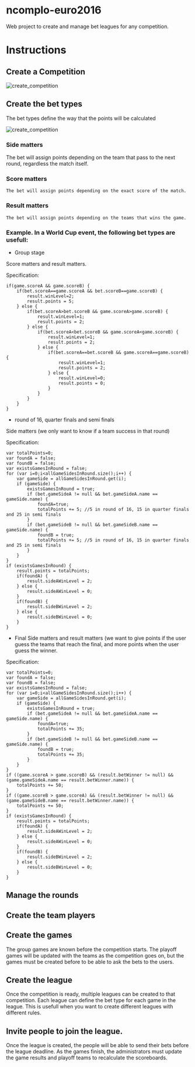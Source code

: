 # ncomplo-euro2016

Web project to create and manage bet leagues for any competition.

# Instructions

## Create a Competition

![create_competition](https://user-images.githubusercontent.com/5988819/207457602-300b4120-b5e0-482b-8ad8-81dd81bf1c92.png)

## Create the bet types

The bet types define the way that the points will be calculated

![create_competition](https://user-images.githubusercontent.com/5988819/207457823-128288b0-ed46-484e-8712-7812f5dbbf61.png)

### Side matters

The bet will assign points depending on the team that pass to the next round, regardless the match itself.

### Score matters

    The bet will assign points depending on the exact score of the match.

### Result matters

    The bet will assign points depending on the teams that wins the game.

### Example. In a World Cup event, the following bet types are usefull:

* Group stage

Score matters and result matters.

Specification:

```
if(game.scoreA && game.scoreB) {
    if(bet.scoreA==game.scoreA && bet.scoreB==game.scoreB) {
        result.winLevel=2;
        result.points = 5;
    } else {
        if(bet.scoreA>bet.scoreB && game.scoreA>game.scoreB) {
            result.winLevel=1;
            result.points = 2;
        } else {
            if(bet.scoreA<bet.scoreB && game.scoreA<game.scoreB) {
                result.winLevel=1;
                result.points = 2;
            } else {
                if(bet.scoreA==bet.scoreB && game.scoreA==game.scoreB) {
                    result.winLevel=1;
                    result.points = 2;
                } else {
                    result.winLevel=0;
                    result.points = 0;    
                }
            }
        }
    }   
}
```

* round of 16, quarter finals and semi finals

Side matters (we only want to know if a team success in that round)

Specification:

```
var totalPoints=0;
var foundA = false;
var foundB = false;
var existsGamesInRound = false;
for (var i=0;i<allGameSidesInRound.size();i++) {
    var gameSide = allGameSidesInRound.get(i);
    if (gameSide) {
        existsGamesInRound = true;
        if (bet.gameSideA != null && bet.gameSideA.name == gameSide.name) {
            foundA=true;
            totalPoints += 5; //5 in round of 16, 15 in quarter finals and 25 in semi finals
        }
        if (bet.gameSideB != null && bet.gameSideB.name == gameSide.name) {
            foundB = true;
            totalPoints += 5; //5 in round of 16, 15 in quarter finals and 25 in semi finals
        }
    }
}
if (existsGamesInRound) {
    result.points = totalPoints;
    if(foundA) {
        result.sideAWinLevel = 2;
    } else {
        result.sideAWinLevel = 0;
    }    
    if(foundB) {
        result.sideBWinLevel = 2;
    } else {
        result.sideBWinLevel = 0;
    }
}
```

* Final
  Side matters and result matters (we want to give points if the user guess the teams that reach the final, and more
  points when the user guess the winner.

Specification:

```
var totalPoints=0;
var foundA = false;
var foundB = false;
var existsGamesInRound = false;
for (var i=0;i<allGameSidesInRound.size();i++) {
    var gameSide = allGameSidesInRound.get(i);
    if (gameSide) {
        existsGamesInRound = true;
        if (bet.gameSideA != null && bet.gameSideA.name == gameSide.name) {
            foundA=true;
            totalPoints += 35;
        }
        if (bet.gameSideB != null && bet.gameSideB.name == gameSide.name) {
            foundB = true;
            totalPoints += 35;
        }
    }
}
if ((game.scoreA > game.scoreB) && (result.betWinner != null) && (game.gameSideA.name == result.betWinner.name)) {
    totalPoints += 50;
} 
if ((game.scoreB > game.scoreA) && (result.betWinner != null) && (game.gameSideB.name == result.betWinner.name)) {
    totalPoints += 50;
} 
if (existsGamesInRound) {
    result.points = totalPoints;
    if(foundA) {
        result.sideAWinLevel = 2;
    } else {
        result.sideAWinLevel = 0;
    }    
    if(foundB) {
        result.sideBWinLevel = 2;
    } else {
        result.sideBWinLevel = 0;
    }
}
```

## Manage the rounds

## Create the team players

## Create the games

The group games are known before the competition starts. The playoff games will be updated with the teams as the
competition goes on, but the games must be created before to be able to ask the bets to the users.

## Create the league

Once the competition is ready, multiple leagues can be created to that competition. Each league can define the bet type
for each game in the league. This is usefull when you want to create different leagues with different rules.

## Invite people to join the league.

Once the league is created, the people will be able to send their bets before the league deadline. As the games finish,
the administrators must update the game results and playoff teams to recalculate the scoreboards.

